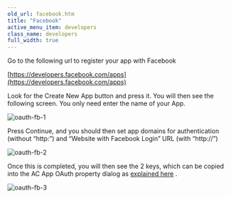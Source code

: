 ```yaml
---
old_url: facebook.htm
title: "Facebook"
active_menu_item: developers
class_name: developers
full_width: true
---
```



Go to the following url to register your app with Facebook

[https://developers.facebook.com/apps](https://developers.facebook.com/apps)

Look for the Create New App button and press it. You will then see the following screen. You only need enter the name of your App.

![oauth-fb-1](/img/docs/oauth-fb-1.png)

Press Continue, and you should then set app domains for authentication (without “http:”) and “Website with Facebook Login” URL (with “http://”)

![oauth-fb-2](/img/docs/oauth-fb-2.png)

Once this is completed, you will then see the 2 keys, which can be copied into the AC App OAuth property dialog as [explained here](/developers/documentation/product-guide/advanced-features/oauth/app-key-and-app-secret/) .

![oauth-fb-3](/img/docs/oauth-fb-3.png)

